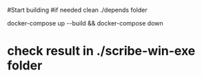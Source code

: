 #Start building
#if needed clean ./depends folder

docker-compose up --build && docker-compose down

# check result in ./scribe-win-exe folder
